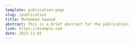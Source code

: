 ```yaml
---
template: publication-page
slug: /publication
title: Muhammad Sawood
abstract: This is a brief abstract for the publication.
link: https://example.com
date: 2023-11-01
---
```


